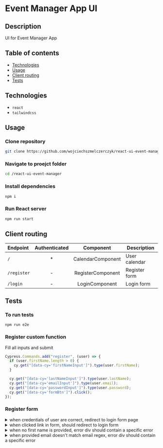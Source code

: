 # Event Manager App UI

## Description

UI for Event Manager App

## Table of contents

- [Technologies](#technologies)
- [Usage](#usage)
- [Client routing](#client-routing)
- [Tests](#tests)

## Technologies

- `react`
- `tailwindcss`

## Usage

### Clone repository

```sh
git clone https://github.com/wojciechszmelczerczyk/react-ui-event-manager.git
```

### Navigate to proejct folder

```sh
cd /react-ui-event-manager
```

### Install dependencies

```sh
npm i
```

### Run React server

```sh
npm run start
```

## Client routing

| Endpoint    | Authenticated |     Component     | Description   |
| :---------- | :-----------: | :---------------: | ------------- |
| `/`         |      \*       | CalendarComponent | User calendar |
| `/register` |       -       | RegisterComponent | Register form |
| `/login`    |       -       |  LoginComponent   | Login form    |

## Tests

### To run tests

```
npm run e2e
```

### Register custom function

Fill all inputs and submit

```javascript
Cypress.Commands.add("register", (user) => {
  if (user.firstName.length > 0) {
    cy.get("[data-cy='firstNameInput']").type(user.firstName);
  }

  cy.get("[data-cy='lastNameInput']").type(user.lastName);
  cy.get("[data-cy='emailInput']").type(user.email);
  cy.get("[data-cy='passwordInput']").type(user.password);
  cy.get("[data-cy='formBtn']").click();
});
```

### Register form

<details>
<summary>when credentials of user are correct, redirect to login form page</summary>

```javascript
it("when credentials of user are correct, redirect to login form page", () => {
  cy.register(users[0]);

  cy.location().should((loc) => {
    expect(loc.href).to.eq("http://localhost:5000/login");
  });
});
```

</details>

<details>
<summary>when clicked link in form, should redirect to login form</summary>

```javascript
it("when clicked link in form, should redirect to login form", () => {
  cy.get("[data-cy='linkToForm']").click();

  cy.location().should((loc) => {
    expect(loc.href).to.eq("http://localhost:5000/login");
  });
});
```

</details>

<details>
<summary>when no first name is provided, error div should contain a specific error</summary>

```javascript
it("when no first name is provided, error div should contain a specific error", () => {
  cy.register(users[1]);

  cy.get("[data-cy='errMsg']").should("contain", "Please enter a first name");
});
```

</details>

<details>
<summary>when provided email doesn't match email regex, error div should contain a specific error</summary>

```javascript
it("when provided email doesn't match email regex, error div should contain a specific error", () => {
  cy.register(users[2]);

  cy.get("[data-cy='errMsg']").should("contain", "Please enter a valid email");
});
```

</details>
